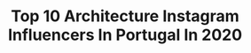 ---
title: Top 10 Architecture Instagram Influencers In Portugal In 2020
description: >-
  Find top architecture Instagram influencers in Portugal in 2020. Most popular hashtags: #portugal #architecture #visitportugal #topportugalphoto.
platform: Instagram
profiles:
  - username: "joanafneves"
    fullname: >-
      Joana Neves
    location: "Portugal"
    followers: 38436
    engagement: 171
    commentsToLikes: 0.018665
    id: ck6twykmfuu800j71swdkmp1y
    verified: false
    hashtags: "#spzcrew, #styleyourselfatsportzone, #26, #girlsgoneloavies"
  - username: "ceulemansfabian"
    fullname: >-
      Fabian Ceulemans
    location: "Portugal"
    followers: 2631
    engagement: 2154
    commentsToLikes: 0.042693
    id: ck6ughu0o344v0j7174dkmm2f
    verified: false
    hashtags: "#explore, #touch, #landscapehunter, #natureshot"
  - username: "bonsrapazes"
    fullname: >-
      Bons Rapazes
    location: "Portugal"
    followers: 58338
    engagement: 109
    commentsToLikes: 0.018174
    id: ck5zklo4ljpem0i143jgcircp
    verified: false
    hashtags: "#suit, #suitstyle, #oportugalicrivel, #gentleman"
  - username: "socorroamor_estouperdida"
    fullname: >-
      TRAVEL BLOG ✈️🌍💙
    location: "Portugal"
    followers: 6623
    engagement: 819
    commentsToLikes: 0.096932
    id: ck5c82qmw8nmp0i11zp77ycgy
    verified: false
    hashtags: "#naturezalinda, #travel, #monumentos, #cathedralmilano"
  - username: "vaniascunha"
    fullname: >-
      Vânia Silva Cunha
    location: "Portugal"
    followers: 25849
    engagement: 931
    commentsToLikes: 0.025910
    id: ck5zly2qvlkdm0i14woiqr5si
    verified: false
    hashtags: "#fitness, #instagood, #portrait, #pics"
  - username: "untitled.save"
    fullname: >-
      Untitled
    location: "Portugal"
    followers: 13002
    engagement: 766
    commentsToLikes: 0.007944
    id: ck0u12fryvjyo0i19m58a4wbc
    verified: false
    hashtags: "#silverscreen, #baroque, #mikeshake, #portraitart"
  - username: "creativeroamers"
    fullname: >-
      CREATIVE ROAMERS
    location: "Portugal"
    followers: 19722
    engagement: 710
    commentsToLikes: 0.071732
    id: ck1347dxev2r70i194jub6nw5
    verified: false
    hashtags: "#letsflyawayto, #spechlessplaces, #elevadordabica, #unlimitedportugal"
  - username: "amaliejamil"
    fullname: >-
      Amalie Rohde
    location: "Portugal"
    followers: 9790
    engagement: 1221
    commentsToLikes: 0.032346
    id: ck0u1mj7sx9hs0i19vc3jrlmu
    verified: false
    hashtags: "#relationshipgoal, #happyeaster, #amarportugal, #stayclassyvlog"
  - username: "jc_copas"
    fullname: >-
      JC Copetto
    location: "Portugal"
    followers: 17472
    engagement: 621
    commentsToLikes: 0.127754
    id: ck137q21jcst60i19mkk34tt4
    verified: false
    hashtags: "#vsco, #somewheremagazine, #exploreobserveshare, #learnminimalism"
  - username: "carlopes27"
    fullname: >-
      Carlos Lopes
    location: "Portugal"
    followers: 13031
    engagement: 1352
    commentsToLikes: 0.032244
    id: ck0w2e0nwnvtt0i19hjx7ttgq
    verified: false
    hashtags: "#amar, #portolovers, #europe, #amarante"
---